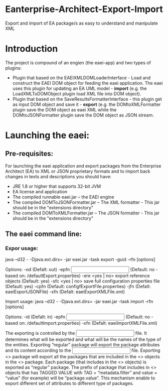 # Eanterprise-Architect-Export-Import
Export and import of EA package/s as easy to understand and manipulate XML 

# Introduction
The project is compound of an engien (the eaei-app) and two types of plugins:
* Plugin that based on the EAEIXMLDOMLoaderInterface - Load and construct the EAEI DOM object for feeding the eaei application. The eaei uses this plugin for updating an EA UML model - **import** (e.g. the LoadXMLToDOMObject plugin load XML file into DOM object).
* Plugin that based on the SaveResultsFormatterInterface - this plugin get as input DOM object and save it - **export** (e.g. the DOMtoXMLFormatter plugin save the DOM object as eaei XML while the DOMtoJSONFormatter plugin save the DOM object as JSON stream.

# Launching the eaei:
## Pre-requisites:
For launching the eaei application and export packages from the Enterprise Architect (EA) to XML or JSON proprietary formats and to import back changes in texts and descriptions you should have:
* JRE 1.8 or higher that supports 32-bit JVM
* EA license and application
* The compiled runnable eaei.jar – the EAEI engine
* The compiled DOMToJSONFormatter.jar – The XML formatter - This jar should be in the "extensions directory"
* The compiled DOMToXMLFormatter.jar – The JSON formatter - This jar should be in the "extensions directory"

## The eaei command line:
### Expor usage:
java –d32 - -Djava.ext.dirs=<extensions directory> -jar eaei.jar -task export -guid <package GUID> -rfn <repository file name>  [options]

Options:
-od <output directory name> (Defalt: out)
-epfn <input properties file name> (Default: no - based on: /defaultExport.properties)
-ere <yes | no> export reference objects (Default: yes)
-sfc <yes | no> save full configuration properties file (Default: yes)
-cpfn <configuration properties output file name> (Default: configfExportFile.properties)
-jfn <output JASON file name> (Defalt: eaeiExportJSONFile)
-xfn <output XML file name> (Defalt: eaeiExportXMLFile.xml)


Import usage:
java –d32 - -Djava.ext.dirs=<extensions directory> -jar eaei.jar -task import -rfn <repository file name> [options] 

Options:
-id <output directory name> (Defalt: in)
-epfn <input properties file name> (Default: no - based on: /defaultImport.properties)
-xfn <output XML file name> (Defalt: eaeiImportXMLFile.xml)

The exporting is controlled by the <input properties file name> file. It determines what will be exported and what will be the names of the type of the entities.
Exporting “regular” package will export the package attributes and its content according to the <input properties file name> file. 
Exporting <<master document>> package will export all the packages that are included in the <<model document>> objects in the <<master document>> package. Each package (that includes in the <<model document>> objects) is exported as “regular” package. The prefix of package that includes in  <<model document>> objects that has TAGGED VALUE with TAG =  “metadata.filter” and value = “value” (for example) will be “package.value”. This mechanism enable to export different set of attributes to different type of packages. 




